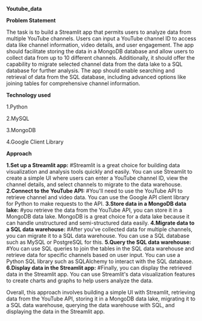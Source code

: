**Youtube_data**

**Problem Statement**

The task is to build a Streamlit app that permits users to analyze data from multiple YouTube channels. Users can input a YouTube channel ID to access data like channel information, video details, and user engagement. The app should facilitate storing the data in a MongoDB database and allow users to collect data from up to 10 different channels. Additionally, it should offer the capability to migrate selected channel data from the data lake to a SQL database for further analysis. The app should enable searching and retrieval of data from the SQL database, including advanced options like joining tables for comprehensive channel information.

**Technology used**

1.Python

2.MySQL

3.MongoDB

4.Google Client Library

**Approach**

**1.Set up a Streamlit app:** 
#Streamlit is a great choice for building data visualization and analysis tools quickly and easily. You can use Streamlit to create a simple UI where users can enter a YouTube channel ID, view the channel details, and select channels to migrate to the data warehouse.
**2.Connect to the YouTube API:** 
#You'll need to use the YouTube API to retrieve channel and video data. You can use the Google API client library for Python to make requests to the API.
**3.Store data in a MongoDB data lake:** 
#you retrieve the data from the YouTube API, you can store it in a MongoDB data lake. MongoDB is a great choice for a data lake because it can handle unstructured and semi-structured data easily.
**4.Migrate data to a SQL data warehouse:**
#After you've collected data for multiple channels, you can migrate it to a SQL data warehouse. You can use a SQL database such as MySQL or PostgreSQL for this.
**5.Query the SQL data warehouse:** 
#You can use SQL queries to join the tables in the SQL data warehouse and retrieve data for specific channels based on user input. You can use a Python SQL library such as SQLAlchemy to interact with the SQL database.
**6.Display data in the Streamlit app:**
#Finally, you can display the retrieved data in the Streamlit app. You can use Streamlit's data visualization features to create charts and graphs to help users analyze the data.

Overall, this approach involves building a simple UI with Streamlit, retrieving data from the YouTube API, storing it in a MongoDB data lake, migrating it to a SQL data warehouse, querying the data warehouse with SQL, and displaying the data in the Streamlit app.


